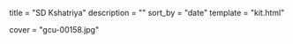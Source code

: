 
title = "SD Kshatriya"
description = ""
sort_by = "date"
template = "kit.html"


cover = "gcu-00158.jpg"
